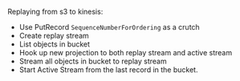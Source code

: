 Replaying from s3 to kinesis:

- Use PutRecord `SequenceNumberForOrdering` as a crutch
- Create replay stream
- List objects in bucket
- Hook up new projection to both replay stream and active stream
- Stream all objects in bucket to replay stream
- Start Active Stream from the last record in the bucket.
